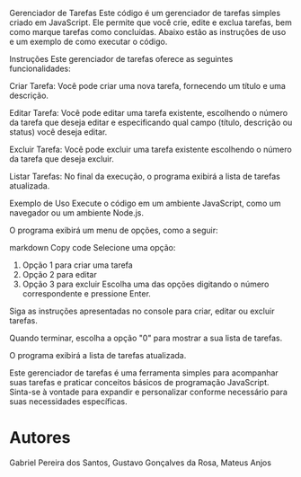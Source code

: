 Gerenciador de Tarefas
Este código é um gerenciador de tarefas simples criado em JavaScript. Ele permite que você crie, edite e exclua tarefas, bem como marque tarefas como concluídas. Abaixo estão as instruções de uso e um exemplo de como executar o código.

Instruções
Este gerenciador de tarefas oferece as seguintes funcionalidades:

Criar Tarefa: Você pode criar uma nova tarefa, fornecendo um título e uma descrição.

Editar Tarefa: Você pode editar uma tarefa existente, escolhendo o número da tarefa que deseja editar e especificando qual campo (título, descrição ou status) você deseja editar.

Excluir Tarefa: Você pode excluir uma tarefa existente escolhendo o número da tarefa que deseja excluir.

Listar Tarefas: No final da execução, o programa exibirá a lista de tarefas atualizada.

Exemplo de Uso
Execute o código em um ambiente JavaScript, como um navegador ou um ambiente Node.js.

O programa exibirá um menu de opções, como a seguir:

markdown
Copy code
Selecione uma opção:
1. Opção 1 para criar uma tarefa
2. Opção 2 para editar
3. Opção 3 para excluir
Escolha uma das opções digitando o número correspondente e pressione Enter.

Siga as instruções apresentadas no console para criar, editar ou excluir tarefas.

Quando terminar, escolha a opção "0" para mostrar a sua lista de tarefas.

O programa exibirá a lista de tarefas atualizada.

Este gerenciador de tarefas é uma ferramenta simples para acompanhar suas tarefas e praticar conceitos básicos de programação JavaScript. Sinta-se à vontade para expandir e personalizar conforme necessário para suas necessidades específicas.

# Autores
Gabriel Pereira dos Santos, Gustavo Gonçalves da Rosa, Mateus Anjos

